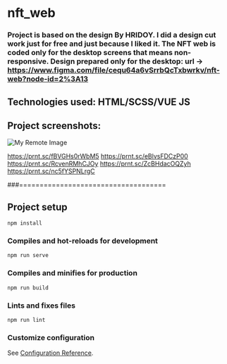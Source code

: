 # nft_web

### Project is based on the design By HRIDOY. I did a design cut work just for free and just because I liked it. The NFT web is coded only for the desktop screens that means non-responsive. Design prepared only for the desktop: url -> https://www.figma.com/file/cequ64a6vSrrbQcTxbwrkv/nft-web?node-id=2%3A13

## Technologies used: HTML/SCSS/VUE JS


## Project screenshots:

![My Remote Image](https://prnt.sc/xobYy-yw2AkJ)

https://prnt.sc/fBVGHs0rWbM5
https://prnt.sc/eBlvsFDCzP00
https://prnt.sc/RcvenRMhCJOy
https://prnt.sc/ZcBHdacOQZyh
https://prnt.sc/nc5fYSPNLrgC

###====================================

## Project setup 
```
npm install
```

### Compiles and hot-reloads for development
```
npm run serve
```

### Compiles and minifies for production
```
npm run build
```

### Lints and fixes files
```
npm run lint
```

### Customize configuration
See [Configuration Reference](https://cli.vuejs.org/config/).
